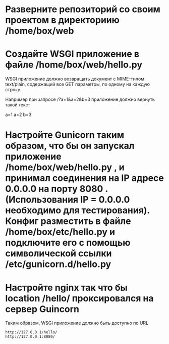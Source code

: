 # Разверните репозиторий со своим проектом в директориию /home/box/web
# Создайте WSGI приложение в файле /home/box/web/hello.py

WSGI приложение должно возвращать документ с MIME-типом text/plain, содержащий все GET параметры, по одному на каждую строку.

Например при запросе  /?a=1&a=2&b=3 приложение должно вернуть такой текст

a=1
a=2
b=3

# Настройте Gunicorn таким образом, что бы он запускал приложение  /home/box/web/hello.py , и принимал соединения на IP адресе 0.0.0.0 на порту 8080 .  (Использования IP = 0.0.0.0 необходимо для тестирования). Конфиг разместить в файле /home/box/etc/hello.py и подключите его с помощью символической ссылки /etc/gunicorn.d/hello.py

# Настройте nginx так что бы location /hello/ проксировался на cервер Guincorn

Таким образом, WSGI приложение должно быть доступно по URL

    http://127.0.0.1/hello/
    http://127.0.0.1:8080/